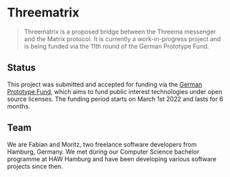 # Threematrix
> Threematrix is a proposed bridge between the Threema messenger and the Matrix protocol. It is currently a work-in-progress project and is being funded via the 11th round of the German Prototype Fund.

## Status
This project was submitted and accepted for funding via the [German Prototype Fund](https://prototypefund.de/), which aims to fund public interest technologies under open source licenses. The funding period starts on March 1st 2022 and lasts for 6 months.

## Team
We are Fabian and Moritz, two freelance software developers from Hamburg, Germany. We met during our Computer Science bachelor programme at HAW Hamburg and have been developing various software projects since then.
